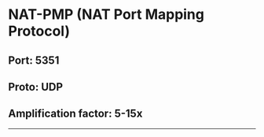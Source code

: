 # NAT-PMP (NAT Port Mapping Protocol)

## Port: 5351

## Proto: UDP

## Amplification factor: 5-15x

---
